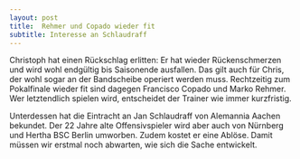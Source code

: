 ```yaml
---
layout: post
title:  Rehmer und Copado wieder fit
subtitle: Interesse an Schlaudraff
---
```


Christoph hat einen Rückschlag erlitten: Er hat wieder Rückenschmerzen und wird wohl endgültig bis Saisonende ausfallen. Das gilt auch für Chris, der wohl sogar an der Bandscheibe operiert werden muss. Rechtzeitig zum Pokalfinale wieder fit sind dagegen Francisco Copado und Marko Rehmer. Wer letztendlich spielen wird, entscheidet der Trainer wie immer kurzfristig.

Unterdessen hat die Eintracht an Jan Schlaudraff von Alemannia Aachen bekundet. Der 22 Jahre alte Offensivspieler wird aber auch von Nürnberg und Hertha BSC Berlin umworben. Zudem kostet er eine Ablöse. Damit müssen wir erstmal noch abwarten, wie sich die Sache entwickelt.
